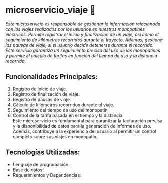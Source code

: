 # microservicio_viaje 🚀
_Este microservicio es responsable de gestionar la información relacionada con los viajes realizados por los usuarios en nuestros monopatines eléctricos. Permite registrar el inicio y finalización de un viaje, así como el seguimiento de kilómetros recorridos durante el trayecto. Además, gestiona las pausas de viaje, si el usuario decide detenerse durante el recorrido. Este servicio garantiza un seguimiento preciso del uso de los monopatines y permite el cálculo de tarifas en función del tiempo de uso y la distancia recorrida._

## Funcionalidades Principales: 

1. Registro de inicio de viaje.
2. Registro de finalización de viaje.
3. Registro de pausas de viaje.
4. Cálculo de kilómetros recorridos durante el viaje.
5. Seguimiento del tiempo de uso del monopatín.
6. Control de la tarifa basada en el tiempo y la distancia. <br>
Este microservicio es fundamental para garantizar la facturación precisa y la disponibilidad de datos para la generación de informes de uso. Además, contribuye a la experiencia del usuario al permitir un control completo sobre sus viajes en monopatín.

## Tecnologías Utilizadas:

* Lenguaje de programación: 
* Base de datos: 
* Requerimientos y Dependencias:

